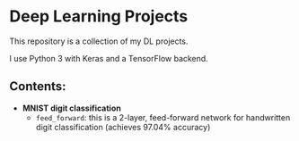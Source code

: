 # Deep Learning Projects

This repository is a collection of my DL projects.

I use Python 3 with Keras and a TensorFlow backend.

## Contents:
* __MNIST digit classification__
  * `feed_forward`: this is a 2-layer, feed-forward network for handwritten digit classification (achieves 97.04% accuracy)

